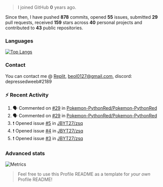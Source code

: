 > I joined GitHub **0** years ago.

Since then, I have pushed **878** commits, opened **55** issues, submitted **29** pull requests, received **159** stars across **40** personal projects and contributed to **43** public repositories.


### Languages

[![Top Langs](https://github-readme-stats.vercel.app/api/top-langs/?username=JBYT27&layout=compact&langs_count=8)](https://github.com/anuraghazra/github-readme-stats)


### Contact
You can contact me @ [Replit](https://replit.com/@JBloves27), beol0127@gmail.com, discord: depressedweeb#2189

### :zap: Recent Activity

<!--START_SECTION:activity-->
1. 🗣 Commented on [#29](https://github.com/Pokemon-PythonRed/Pokemon-PythonRed/issues/29) in [Pokemon-PythonRed/Pokemon-PythonRed](https://github.com/Pokemon-PythonRed/Pokemon-PythonRed)
2. 🗣 Commented on [#29](https://github.com/Pokemon-PythonRed/Pokemon-PythonRed/issues/29) in [Pokemon-PythonRed/Pokemon-PythonRed](https://github.com/Pokemon-PythonRed/Pokemon-PythonRed)
3. ❗️ Opened issue [#5](https://github.com/JBYT27/zsq/issues/5) in [JBYT27/zsq](https://github.com/JBYT27/zsq)
4. ❗️ Opened issue [#4](https://github.com/JBYT27/zsq/issues/4) in [JBYT27/zsq](https://github.com/JBYT27/zsq)
5. ❗️ Opened issue [#3](https://github.com/JBYT27/zsq/issues/3) in [JBYT27/zsq](https://github.com/JBYT27/zsq)
<!--END_SECTION:activity-->

### Advanced stats

![Metrics](https://github.com/JBYT27/JBYT27/blob/main/github-metrics.svg)


> Feel free to use this Profile README as a template for *your own* Profile README!
